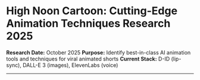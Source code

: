 # High Noon Cartoon: Cutting-Edge Animation Techniques Research 2025

**Research Date:** October 2025
**Purpose:** Identify best-in-class AI animation tools and techniques for viral animated shorts
**Current Stack:** D-ID (lip-sync), DALL-E 3 (images), ElevenLabs (voice)

---

